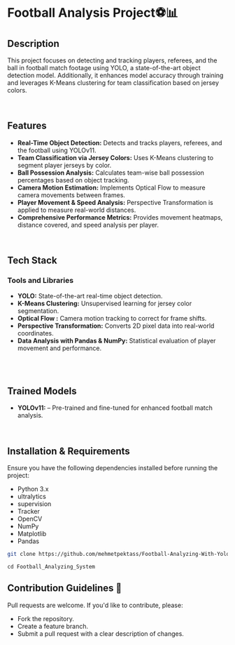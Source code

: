 # Football Analysis Project⚽️📊

## Description
This project focuses on detecting and tracking players, referees, and the ball in football match footage using YOLO, a state-of-the-art object detection model. Additionally, it enhances model accuracy through training and leverages K-Means clustering for team classification based on jersey colors.

<br>

## Features

* **Real-Time Object Detection:**  Detects and tracks players, referees, and the football using YOLOv11.
*  **Team Classification via Jersey Colors:** Uses K-Means clustering to segment player jerseys by color.
* **Ball Possession Analysis:** Calculates team-wise ball possession percentages based on object tracking.
* **Camera Motion Estimation:** Implements Optical Flow to measure camera movements between frames.
* **Player Movement & Speed Analysis:**  Perspective Transformation is applied to measure real-world distances. 
* **Comprehensive Performance Metrics:** Provides movement heatmaps, distance covered, and speed analysis per player.




<br>

## Tech Stack
### Tools and Libraries
* **YOLO:** State-of-the-art real-time object detection.
* **K-Means Clustering:** Unsupervised learning for jersey color segmentation. 
* **Optical Flow :** Camera motion tracking to correct for frame shifts.
* **Perspective Transformation:** Converts 2D pixel data into real-world coordinates.
* **Data Analysis with Pandas & NumPy:** Statistical evaluation of player movement and performance.


<br>

<br>

## Trained Models
* **YOLOv11:** – Pre-trained and fine-tuned for enhanced football match analysis.

<br>


## Installation & Requirements

Ensure you have the following dependencies installed before running the project:
* Python 3.x
* ultralytics
* supervision
* Tracker
* OpenCV
* NumPy
* Matplotlib
* Pandas

```bash
git clone https://github.com/mehmetpektass/Football-Analyzing-With-Yolo-OpenCV-.git

```
```
cd Football_Analyzing_System

```


## Contribution Guidelines  🚀
 Pull requests are welcome. If you'd like to contribute, please:

* Fork the repository.
* Create a feature branch.
* Submit a pull request with a clear description of changes.



